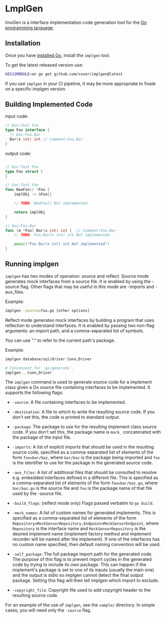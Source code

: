 LmplGen
======

ImoGen is a interface implementation code generation tool for the [Go programming language][golang].

Installation
------------

Once you have [installed Go][golang-install], install the `implgen` tool.

To get the latest released version use:

```bash
GO111MODULE=on go get github.com/ssoor/implgen@latest
```

If you use `implgen` in your CI pipeline, it may be more appropriate to fixate
on a specific implgen version.

Building Implemented Code
--------------

input code: 

```go
// Doc:Test Foo
type Foo interface {
  // Doc:Foo.Bar
  Bar(x int) int // Comment:Foo.Bar
}

```

output code:

```go

// Doc:Test Foo
type Foo struct {
}

// Doc:Test Foo
func NewFoo() *Foo {
    implObj := &Foo{}

    // TODO: NewFoo() Not implemented

    return implObj
}

// Doc:Foo.Bar
func (m *Foo) Bar(x int) int {  // Comment:Foo.Bar
    // TODO: Foo.Bar(x int) int Not implemented

    panic("Foo.Bar(x int) int Not implemented")
}
```


Running implgen
---------------

`implgen` has two modes of operation: source and reflect.
Source mode generates mock interfaces from a source file.
It is enabled by using the -source flag. Other flags that
may be useful in this mode are -imports and -aux_files.

Example:

```bash
implgen -source=foo.go [other options]
```

Reflect mode generates mock interfaces by building a program
that uses reflection to understand interfaces. It is enabled
by passing two non-flag arguments: an import path, and a
comma-separated list of symbols.

You can use "." to refer to the current path's package.

Example:

```bash
implgen database/sql/driver Conn,Driver

# Convenient for `go:generate`.
implgen . Conn,Driver
```

The `implgen` command is used to generate source code for a implement
class given a Go source file containing interfaces to be implemented.
It supports the following flags:

* `-source`: A file containing interfaces to be implemented.

* `-destination`: A file to which to write the resulting source code. If you
    don't set this, the code is printed to standard output.

* `-package`: The package to use for the resulting implement class
    source code. If you don't set this, the package name is `mock_` concatenated
    with the package of the input file.

* `-imports`: A list of explicit imports that should be used in the resulting
    source code, specified as a comma-separated list of elements of the form
    `foo=bar/baz`, where `bar/baz` is the package being imported and `foo` is
    the identifier to use for the package in the generated source code.

* `-aux_files`: A list of additional files that should be consulted to
    resolve e.g. embedded interfaces defined in a different file. This is
    specified as a comma-separated list of elements of the form
    `foo=bar/baz.go`, where `bar/baz.go` is the source file and `foo` is the
    package name of that file used by the -source file.

* `-build_flags`: (reflect mode only) Flags passed verbatim to `go build`.

* `-mock_names`: A list of custom names for generated implements. This is specified
    as a comma-separated list of elements of the form
    `Repository=MockSensorRepository,Endpoint=MockSensorEndpoint`, where
    `Repository` is the interface name and `MockSensorRepository` is the desired
    implement name (implement factory method and implement recorder will be named after the implement).
    If one of the interfaces has no custom name specified, then default naming
    convention will be used.
    
* `-self_package`: The full package import path for the generated code. The purpose 
    of this flag is to prevent import cycles in the generated code by trying to include 
    its own package. This can happen if the implement's package is set to one of its 
    inputs (usually the main one) and the output is stdio so implgen cannot detect the 
    final output package. Setting this flag will then tell implgen which import to exclude.

* `-copyright_file`: Copyright file used to add copyright header to the resulting source code.

For an example of the use of `implgen`, see the `sample/` directory. In simple
cases, you will need only the `-source` flag.


[golang]:          http://golang.org/
[golang-install]:  http://golang.org/doc/install.html#releases
[gomock-ref]:      http://godoc.org/github.com/golang/mock/gomock
[travis-ci-badge]: https://travis-ci.org/golang/mock.svg?branch=master
[travis-ci]:       https://travis-ci.org/golang/mock
[godoc-badge]:     https://godoc.org/github.com/golang/mock/gomock?status.svg
[godoc]:           https://godoc.org/github.com/golang/mock/gomock
